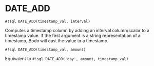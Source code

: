 # DATE_ADD


`#!sql DATE_ADD(timestamp_val, interval)`

Computes a timestamp column by adding an interval column/scalar to a
timestamp value. If the first argument is a string representation of a
timestamp, Bodo will cast the value to a timestamp.


`#!sql DATE_ADD(timestamp_val, amount)`

Equivalent to `#!sql DATE_ADD('day', amount, timestamp_val)`


